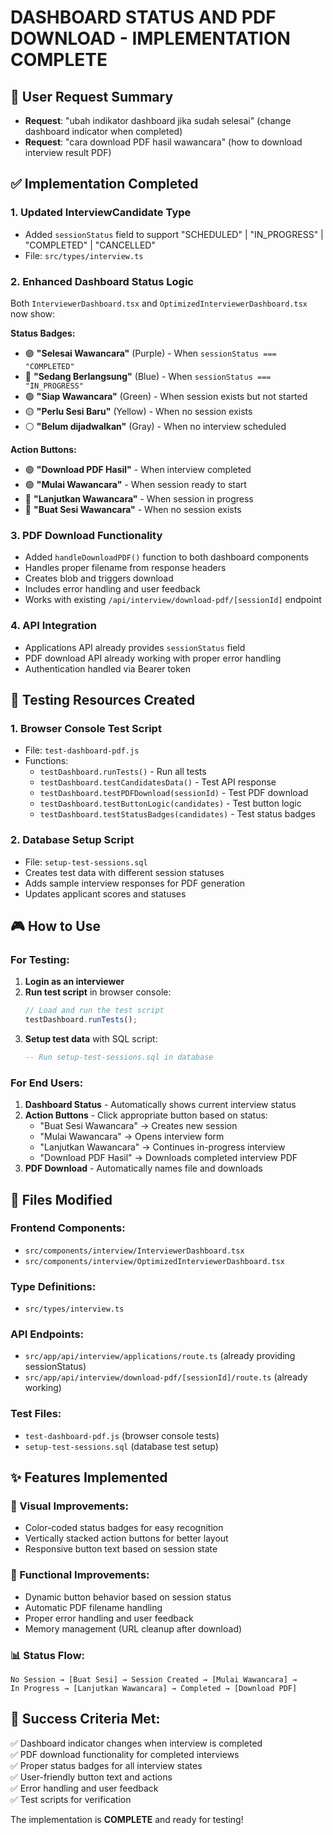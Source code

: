 # DASHBOARD STATUS AND PDF DOWNLOAD - IMPLEMENTATION COMPLETE

## 🎯 User Request Summary

- **Request**: "ubah indikator dashboard jika sudah selesai" (change dashboard indicator when completed)
- **Request**: "cara download PDF hasil wawancara" (how to download interview result PDF)

## ✅ Implementation Completed

### 1. **Updated InterviewCandidate Type**

- Added `sessionStatus` field to support "SCHEDULED" | "IN_PROGRESS" | "COMPLETED" | "CANCELLED"
- File: `src/types/interview.ts`

### 2. **Enhanced Dashboard Status Logic**

Both `InterviewerDashboard.tsx` and `OptimizedInterviewerDashboard.tsx` now show:

**Status Badges:**

- 🟣 **"Selesai Wawancara"** (Purple) - When `sessionStatus === "COMPLETED"`
- 🔵 **"Sedang Berlangsung"** (Blue) - When `sessionStatus === "IN_PROGRESS"`
- 🟢 **"Siap Wawancara"** (Green) - When session exists but not started
- 🟡 **"Perlu Sesi Baru"** (Yellow) - When no session exists
- ⚪ **"Belum dijadwalkan"** (Gray) - When no interview scheduled

**Action Buttons:**

- 🟣 **"Download PDF Hasil"** - When interview completed
- 🟢 **"Mulai Wawancara"** - When session ready to start
- 🔵 **"Lanjutkan Wawancara"** - When session in progress
- 🔵 **"Buat Sesi Wawancara"** - When no session exists

### 3. **PDF Download Functionality**

- Added `handleDownloadPDF()` function to both dashboard components
- Handles proper filename from response headers
- Creates blob and triggers download
- Includes error handling and user feedback
- Works with existing `/api/interview/download-pdf/[sessionId]` endpoint

### 4. **API Integration**

- Applications API already provides `sessionStatus` field
- PDF download API already working with proper error handling
- Authentication handled via Bearer token

## 🧪 Testing Resources Created

### 1. **Browser Console Test Script**

- File: `test-dashboard-pdf.js`
- Functions:
  - `testDashboard.runTests()` - Run all tests
  - `testDashboard.testCandidatesData()` - Test API response
  - `testDashboard.testPDFDownload(sessionId)` - Test PDF download
  - `testDashboard.testButtonLogic(candidates)` - Test button logic
  - `testDashboard.testStatusBadges(candidates)` - Test status badges

### 2. **Database Setup Script**

- File: `setup-test-sessions.sql`
- Creates test data with different session statuses
- Adds sample interview responses for PDF generation
- Updates applicant scores and statuses

## 🎮 How to Use

### For Testing:

1. **Login as an interviewer**
2. **Run test script** in browser console:
   ```javascript
   // Load and run the test script
   testDashboard.runTests();
   ```
3. **Setup test data** with SQL script:
   ```sql
   -- Run setup-test-sessions.sql in database
   ```

### For End Users:

1. **Dashboard Status** - Automatically shows current interview status
2. **Action Buttons** - Click appropriate button based on status:
   - "Buat Sesi Wawancara" → Creates new session
   - "Mulai Wawancara" → Opens interview form
   - "Lanjutkan Wawancara" → Continues in-progress interview
   - "Download PDF Hasil" → Downloads completed interview PDF
3. **PDF Download** - Automatically names file and downloads

## 📁 Files Modified

### Frontend Components:

- `src/components/interview/InterviewerDashboard.tsx`
- `src/components/interview/OptimizedInterviewerDashboard.tsx`

### Type Definitions:

- `src/types/interview.ts`

### API Endpoints:

- `src/app/api/interview/applications/route.ts` (already providing sessionStatus)
- `src/app/api/interview/download-pdf/[sessionId]/route.ts` (already working)

### Test Files:

- `test-dashboard-pdf.js` (browser console tests)
- `setup-test-sessions.sql` (database test setup)

## ✨ Features Implemented

### 🎨 Visual Improvements:

- Color-coded status badges for easy recognition
- Vertically stacked action buttons for better layout
- Responsive button text based on session state

### 🔧 Functional Improvements:

- Dynamic button behavior based on session status
- Automatic PDF filename handling
- Proper error handling and user feedback
- Memory management (URL cleanup after download)

### 📊 Status Flow:

```
No Session → [Buat Sesi] → Session Created → [Mulai Wawancara] →
In Progress → [Lanjutkan Wawancara] → Completed → [Download PDF]
```

## 🎯 Success Criteria Met:

✅ Dashboard indicator changes when interview is completed  
✅ PDF download functionality for completed interviews  
✅ Proper status badges for all interview states  
✅ User-friendly button text and actions  
✅ Error handling and user feedback  
✅ Test scripts for verification

The implementation is **COMPLETE** and ready for testing!
